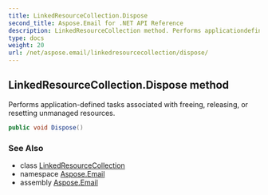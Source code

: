 ```yaml
---
title: LinkedResourceCollection.Dispose
second_title: Aspose.Email for .NET API Reference
description: LinkedResourceCollection method. Performs applicationdefined tasks associated with freeing releasing or resetting unmanaged resources
type: docs
weight: 20
url: /net/aspose.email/linkedresourcecollection/dispose/
---
```

## LinkedResourceCollection.Dispose method

Performs application-defined tasks associated with freeing, releasing, or resetting unmanaged resources.

```csharp
public void Dispose()
```

### See Also

* class [LinkedResourceCollection](../)
* namespace [Aspose.Email](../../linkedresourcecollection/)
* assembly [Aspose.Email](../../../)


